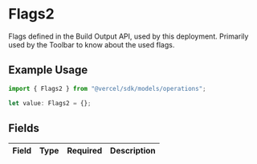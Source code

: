 # Flags2

Flags defined in the Build Output API, used by this deployment. Primarily used by the Toolbar to know about the used flags.

## Example Usage

```typescript
import { Flags2 } from "@vercel/sdk/models/operations";

let value: Flags2 = {};
```

## Fields

| Field       | Type        | Required    | Description |
| ----------- | ----------- | ----------- | ----------- |